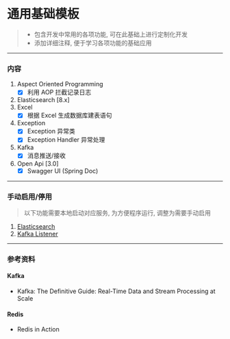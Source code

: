 # 通用基础模板

> * 包含开发中常用的各项功能, 可在此基础上进行定制化开发
> * 添加详细注释, 便于学习各项功能的基础应用
---

### 内容

1. Aspect Oriented Programming
    - [x] 利用 AOP 拦截记录日志
2. Elasticsearch [8.x]
3. Excel
    - [x] 根据 Excel 生成数据库建表语句
4. Exception
    - [x] Exception 异常类
    - [x] Exception Handler 异常处理
5. Kafka
    - [x] 消息推送/接收
6. Open Api [3.0]
    - [x] Swagger UI (Spring Doc)

---

### 手动启用/停用

> 以下功能需要本地启动对应服务, 为方便程序运行, 调整为需要手动启用

1. [Elasticsearch](src/main/java/com/demo/excluded/elasticsearch)
2. [Kafka Listener](src/main/java/com/demo/listener/DemoKafkaListener.java)

---

### 参考资料

#### Kafka

- Kafka: The Definitive Guide: Real-Time Data and Stream Processing at Scale

#### Redis

- Redis in Action